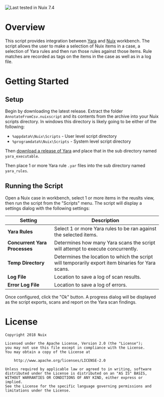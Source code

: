 ![Last tested in Nuix 7.4](https://img.shields.io/badge/Nuix-7.4-green.svg)

# Overview

This script provides integration between [Yara](http://virustotal.github.io/yara/) and [Nuix](https://www.nuix.com/) workbench.  The script allows the user to make a selection of Nuix items in a case, a selection of Yara rules and then run those rules against those items.  Rule matches are recorded as tags on the items in the case as well as in a log file.

# Getting Started

## Setup

Begin by downloading the latest release.  Extract the folder `AnnotateFromCsv.nuixscript` and its contents from the archive into your Nuix scripts directory.  In windows this directory is likely going to be either of the following:

- `%appdata%\Nuix\Scripts` - User level script directory
- `%programdata%\Nuix\Scripts` - System level script directory

Then [download a release of Yara](https://github.com/VirusTotal/yara/releases) and place that in the sub directory named `yara_executable`.

Then place 1 or more Yara rule `.yar` files into the sub directory named `yara_rules`.

## Running the Script

Open a Nuix case in workbench, select 1 or more items in the reuslts view, then run the script from the "Scripts" menu.  The script will display a settings dialog with the following settings:

| Setting | Description |
| ------- | ----------- |
| **Yara Rules** | Select 1 or more Yara rules to be ran against the selected items. |
| **Concurrent Yara Processes** | Determines how many Yara scans the script will attempt to execute concurrently. |
| **Temp Directory** | Determines the location to which the script will temporarily export item binaries for Yara scans. |
| **Log File** | Location to save a log of scan results. |
| **Error Log File** | Location to save a log of errors. |

Once configured, click the "Ok" button.  A progress dialog will be displayed as the script exports, scans and report on the Yara scan findings.

# License

```
Copyright 2018 Nuix

Licensed under the Apache License, Version 2.0 (the "License");
you may not use this file except in compliance with the License.
You may obtain a copy of the License at

    http://www.apache.org/licenses/LICENSE-2.0

Unless required by applicable law or agreed to in writing, software
distributed under the License is distributed on an "AS IS" BASIS,
WITHOUT WARRANTIES OR CONDITIONS OF ANY KIND, either express or implied.
See the License for the specific language governing permissions and
limitations under the License.
```